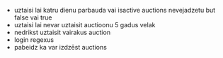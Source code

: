 - uztaisi lai katru dienu parbauda vai isactive auctions nevejadzetu but false vai true
- uztaisi lai nevar uztaisit auctioonu 5 gadus velak
- nedrikst uztaisit vairakus auction
- login regexus
- pabeidz ka var izdzēst auctions